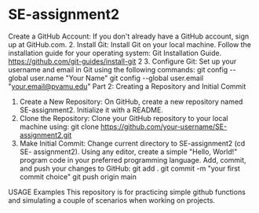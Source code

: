 # SE-assignment2
Create a GitHub Account: If you don't already have a GitHub account, sign up at
GitHub.com.
2. Install Git: Install Git on your local machine. Follow the installation guide for your
operating system: Git Installation Guide. https://github.com/git-guides/install-git
2
3. Configure Git: Set up your username and email in Git using the following commands:
git config --global user.name "Your Name"
git config --global user.email "your.email@pvamu.edu"
Part 2: Creating a Repository and Initial Commit
1. Create a New Repository: On GitHub, create a new repository named SE-assignment2.
Initialize it with a README.
2. Clone the Repository: Clone your GitHub repository to your local machine using:
git clone https://github.com/your-username/SE-assignment2.git
3. Make Initial Commit: Change current directory to SE-assignment2 (cd SE-
assignment2). Using any editor, create a simple "Hello, World!" program code in
your preferred programming language. Add, commit, and push your changes to
GitHub:
git add .
git commit -m "your first commit choice"
git push origin main

USAGE Examples
This repository is for practicing simple github functions and simulating a couple of scenarios when working on projects.

